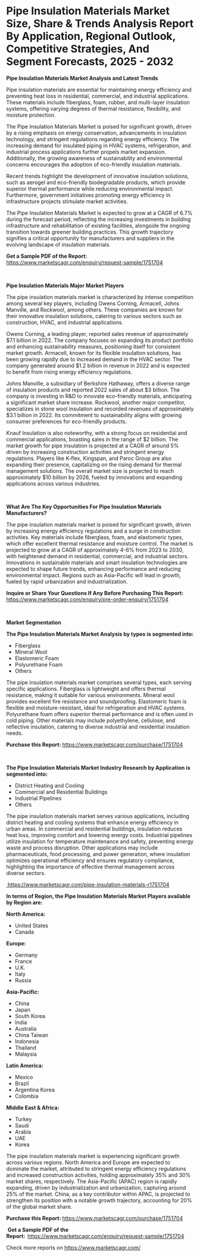 <p><h1>Pipe Insulation Materials Market Size, Share & Trends Analysis Report By Application, Regional Outlook, Competitive Strategies, And Segment Forecasts, 2025 - 2032</h1></p><p><strong>Pipe Insulation Materials Market Analysis and Latest Trends</strong></p>
<p><p>Pipe insulation materials are essential for maintaining energy efficiency and preventing heat loss in residential, commercial, and industrial applications. These materials include fiberglass, foam, rubber, and multi-layer insulation systems, offering varying degrees of thermal resistance, flexibility, and moisture protection. </p><p>The Pipe Insulation Materials Market is poised for significant growth, driven by a rising emphasis on energy conservation, advancements in insulation technology, and stringent regulations regarding energy efficiency. The increasing demand for insulated piping in HVAC systems, refrigeration, and industrial process applications further propels market expansion. Additionally, the growing awareness of sustainability and environmental concerns encourages the adoption of eco-friendly insulation materials.</p><p>Recent trends highlight the development of innovative insulation solutions, such as aerogel and eco-friendly biodegradable products, which provide superior thermal performance while reducing environmental impact. Furthermore, government initiatives promoting energy efficiency in infrastructure projects stimulate market activities. </p><p>The Pipe Insulation Materials Market is expected to grow at a CAGR of 6.7% during the forecast period, reflecting the increasing investments in building infrastructure and rehabilitation of existing facilities, alongside the ongoing transition towards greener building practices. This growth trajectory signifies a critical opportunity for manufacturers and suppliers in the evolving landscape of insulation materials.</p></p>
<p><strong>Get a Sample PDF of the Report:&nbsp;</strong> <a href="https://www.marketscagr.com/enquiry/request-sample/1751704?utm_campaign=2468&utm_medium=2&utm_source=Github&utm_content=ia&utm_term=01042025&utm_id=pipe-insulation-materials">https://www.marketscagr.com/enquiry/request-sample/1751704</a></p>
<p>&nbsp;</p>
<p><strong>Pipe Insulation Materials Major Market Players</strong></p>
<p><p>The pipe insulation materials market is characterized by intense competition among several key players, including Owens Corning, Armacell, Johns Manville, and Rockwool, among others. These companies are known for their innovative insulation solutions, catering to various sectors such as construction, HVAC, and industrial applications.</p><p>Owens Corning, a leading player, reported sales revenue of approximately $7.1 billion in 2022. The company focuses on expanding its product portfolio and enhancing sustainability measures, positioning itself for consistent market growth. Armacell, known for its flexible insulation solutions, has been growing rapidly due to increased demand in the HVAC sector. The company generated around $1.2 billion in revenue in 2022 and is expected to benefit from rising energy efficiency regulations.</p><p>Johns Manville, a subsidiary of Berkshire Hathaway, offers a diverse range of insulation products and reported 2022 sales of about $3 billion. The company is investing in R&D to innovate eco-friendly materials, anticipating a significant market share increase. Rockwool, another major competitor, specializes in stone wool insulation and recorded revenues of approximately $3.1 billion in 2022. Its commitment to sustainability aligns with growing consumer preferences for eco-friendly products.</p><p>Knauf Insulation is also noteworthy, with a strong focus on residential and commercial applications, boasting sales in the range of $2 billion. The market growth for pipe insulation is projected at a CAGR of around 5% driven by increasing construction activities and stringent energy regulations. Players like K-flex, Kingspan, and Paroc Group are also expanding their presence, capitalizing on the rising demand for thermal management solutions. The overall market size is projected to reach approximately $10 billion by 2026, fueled by innovations and expanding applications across various industries.</p></p>
<p>&nbsp;</p>
<p><strong>What Are The Key Opportunities For Pipe Insulation Materials Manufacturers?</strong></p>
<p><p>The pipe insulation materials market is poised for significant growth, driven by increasing energy efficiency regulations and a surge in construction activities. Key materials include fiberglass, foam, and elastomeric types, which offer excellent thermal resistance and moisture control. The market is projected to grow at a CAGR of approximately 4-6% from 2023 to 2030, with heightened demand in residential, commercial, and industrial sectors. Innovations in sustainable materials and smart insulation technologies are expected to shape future trends, enhancing performance and reducing environmental impact. Regions such as Asia-Pacific will lead in growth, fueled by rapid urbanization and industrialization.</p></p>
<p><strong>Inquire or Share Your Questions If Any Before Purchasing This Report:</strong> <a href="https://www.marketscagr.com/enquiry/pre-order-enquiry/1751704?utm_campaign=2468&utm_medium=2&utm_source=Github&utm_content=ia&utm_term=01042025&utm_id=pipe-insulation-materials">https://www.marketscagr.com/enquiry/pre-order-enquiry/1751704</a></p>
<p>&nbsp;</p>
<p><strong>Market Segmentation</strong></p>
<p><strong>The Pipe Insulation Materials Market Analysis by types is segmented into:</strong></p>
<p><ul><li>Fiberglass</li><li>Mineral Wool</li><li>Elastomeric Foam</li><li>Polyurethane Foam</li><li>Others</li></ul></p>
<p><p>The pipe insulation materials market comprises several types, each serving specific applications. Fiberglass is lightweight and offers thermal resistance, making it suitable for various environments. Mineral wool provides excellent fire resistance and soundproofing. Elastomeric foam is flexible and moisture-resistant, ideal for refrigeration and HVAC systems. Polyurethane foam offers superior thermal performance and is often used in cold piping. Other materials may include polyethylene, cellulose, and reflective insulation, catering to diverse industrial and residential insulation needs.</p></p>
<p><strong>Purchase this Report:&nbsp;</strong><a href="https://www.marketscagr.com/purchase/1751704?utm_campaign=2468&utm_medium=2&utm_source=Github&utm_content=ia&utm_term=01042025&utm_id=pipe-insulation-materials">https://www.marketscagr.com/purchase/1751704</a></p>
<p>&nbsp;</p>
<p><strong>The Pipe Insulation Materials Market Industry Research by Application is segmented into:</strong></p>
<p><ul><li>District Heating and Cooling</li><li>Commercial and Residential Buildings</li><li>Industrial Pipelines</li><li>Others</li></ul></p>
<p><p>The pipe insulation materials market serves various applications, including district heating and cooling systems that enhance energy efficiency in urban areas. In commercial and residential buildings, insulation reduces heat loss, improving comfort and lowering energy costs. Industrial pipelines utilize insulation for temperature maintenance and safety, preventing energy waste and process disruption. Other applications may include pharmaceuticals, food processing, and power generation, where insulation optimizes operational efficiency and ensures regulatory compliance, highlighting the importance of effective thermal management across diverse sectors.</p></p>
<p><a href="https://www.marketscagr.com/pipe-insulation-materials-r1751704?utm_campaign=2468&utm_medium=2&utm_source=Github&utm_content=ia&utm_term=01042025&utm_id=pipe-insulation-materials">&nbsp;https://www.marketscagr.com/pipe-insulation-materials-r1751704</a></p>
<p><strong>In terms of Region, the Pipe Insulation Materials Market Players available by Region are:</strong></p>
<p>
    <p> <strong> North America: </strong>
        <ul>
            <li>United States</li>
            <li>Canada</li>
        </ul>
        </p> 
    <p> <strong> Europe: </strong>
        <ul>
            <li>Germany</li>
            <li>France</li>
            <li>U.K.</li>
            <li>Italy</li>
            <li>Russia</li>
        </ul>
        </p> 
    <p> <strong> Asia-Pacific: </strong>
        <ul>
            <li>China</li>
            <li>Japan</li>
            <li>South Korea</li>
            <li>India</li>
            <li>Australia</li>
            <li>China Taiwan</li>
            <li>Indonesia</li>
            <li>Thailand</li>
            <li>Malaysia</li>
        </ul>
        </p> 
    <p> <strong> Latin America: </strong>
        <ul>
            <li>Mexico</li>
            <li>Brazil</li>
            <li>Argentina Korea</li>
            <li>Colombia</li>
        </ul>
        </p> 
    <p> <strong> Middle East & Africa: </strong>
        <ul>
            <li>Turkey</li>
            <li>Saudi</li>
            <li>Arabia</li>
            <li>UAE</li>
            <li>Korea</li>
        </ul>
    </p>
    </p>
<p><p>The pipe insulation materials market is experiencing significant growth across various regions. North America and Europe are expected to dominate the market, attributed to stringent energy efficiency regulations and increased construction activities, holding approximately 35% and 30% market shares, respectively. The Asia-Pacific (APAC) region is rapidly expanding, driven by industrialization and urbanization, capturing around 25% of the market. China, as a key contributor within APAC, is projected to strengthen its position with a notable growth trajectory, accounting for 20% of the global market share.</p></p>
<p><strong>Purchase this Report: </strong><a href="https://www.marketscagr.com/purchase/1751704?utm_campaign=2468&utm_medium=2&utm_source=Github&utm_content=ia&utm_term=01042025&utm_id=pipe-insulation-materials">https://www.marketscagr.com/purchase/1751704</a></p>
<p>&nbsp;<strong>Get a Sample PDF of the Report:&nbsp;&nbsp;</strong><a href="https://www.marketscagr.com/enquiry/request-sample/1751704?utm_campaign=2468&utm_medium=2&utm_source=Github&utm_content=ia&utm_term=01042025&utm_id=pipe-insulation-materials">https://www.marketscagr.com/enquiry/request-sample/1751704</a></p>
<p><strong></strong></p>
<p>Check more reports on <a href="https://www.marketscagr.com/?utm_campaign=2468&utm_medium=2&utm_source=Github&utm_content=ia&utm_term=01042025&utm_id=pipe-insulation-materials">https://www.marketscagr.com/</a></p>